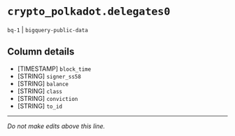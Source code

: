 # `crypto_polkadot.delegates0`
`bq-1` | `bigquery-public-data`

## Column details
* [TIMESTAMP] `block_time`
* [STRING]    `signer_ss58`
* [STRING]    `balance`
* [STRING]    `class`
* [STRING]    `conviction`
* [STRING]    `to_id`

-------------------------------------------------------------------------------
*Do not make edits above this line.*

